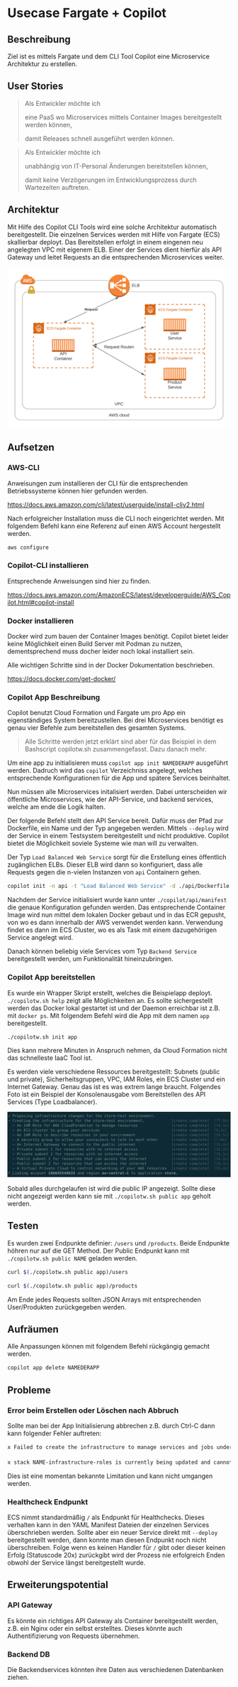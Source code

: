 # Usecase Fargate + Copilot

## Beschreibung

Ziel ist es mittels Fargate und dem CLI Tool Copilot eine Microservice Architektur zu erstellen.

## User Stories

> Als Entwickler möchte ich
>
> eine PaaS wo Microservices mittels Container Images bereitgestellt werden können,
>
> damit Releases schnell ausgeführt werden können.

> Als Entwickler möchte ich
>
> unabhängig von IT-Personal Änderungen bereitstellen können,
>
> damit keine Verzögerungen im Entwicklungsprozess durch Wartezeiten auftreten.

## Architektur 

Mit Hilfe des Copilot CLI Tools wird eine solche Architektur automatisch bereitgestellt.
Die einzelnen Services werden mit Hilfe von Fargate (ECS) skallierbar deployt.
Das Bereitstellen erfolgt in einem eingenen neu angelegten VPC mit eigenem ELB.
Einer der Services dient hierfür als API Gateway und leitet Requests an die entsprechenden Microservices weiter.

![](./images/cc-fargate.png)

## Aufsetzen

### AWS-CLI

Anweisungen zum installieren der CLI für die entsprechenden Betriebssysteme können hier gefunden werden.

https://docs.aws.amazon.com/cli/latest/userguide/install-cliv2.html

Nach erfolgreicher Installation muss die CLI noch eingerichtet werden. 
Mit folgendem Befehl kann eine Referenz auf einen AWS Account hergestellt werden.
```bash
aws configure
```

### Copilot-CLI installieren

Entsprechende Anweisungen sind hier zu finden.

https://docs.aws.amazon.com/AmazonECS/latest/developerguide/AWS_Copilot.html#copilot-install

### Docker installieren

Docker wird zum bauen der Container Images benötigt.
Copilot bietet leider keine Möglichkeit einen Build Server mit Podman zu nutzen, dementsprechend muss docher leider noch lokal installiert sein.

Alle wichtigen Schritte sind in der Docker Dokumentation beschrieben.

https://docs.docker.com/get-docker/

### Copilot App Beschreibung

Copilot benutzt Cloud Formation und Fargate um pro App ein eigenständiges System bereitzustellen.
Bei drei Microservices benötigt es genau vier Befehle zum bereitstellen des gesamten Systems.

> Alle Schritte werden jetzt erklärt sind aber für das Beispiel in dem Bashscript copilotw.sh zusammengefasst.
> Dazu danach mehr.

Um eine app zu initialisieren muss `copilot app init NAMEDERAPP` ausgeführt werden.
Dadruch wird das `copilot` Verzeichniss angelegt, welches entsprechende Konfigurationen für die App und spätere Services beinhaltet.

Nun müssen alle Microservices initalisiert werden.
Dabei unterscheiden wir öffentliche Microservices, wie der API-Service, und backend services, welche am ende die Logik halten.

Der folgende Befehl stellt den API Service bereit. 
Dafür muss der Pfad zur Dockerfile, ein Name und der Typ angegeben werden.
Mittels `--deploy` wird der Service in einem Testsystem bereitgestellt und nicht produktive.
Copilot bietet die Möglichkeit soviele Systeme wie man will zu verwalten.

Der Typ `Load Balanced Web Service` sorgt für die Erstellung eines öffentlich zugänglichen ELBs.
Dieser ELB wird dann so konfiguriert, dass alle Requests gegen die n-vielen Instanzen von `api` Containern gehen.

```bash
copilot init -n api -t "Load Balanced Web Service" -d ./api/Dockerfile --deploy
```

Nachdem der Service initialisiert wurde kann unter `./copilot/api/manifest` die genaue Konfiguration gefunden werden.
Das entsprechende Container Image wird nun mittel dem lokalen Docker gebaut und in das ECR gepusht, von wo es dann innerhalb der AWS verwendet werden kann.
Verwendung findet es dann im ECS Cluster, wo es als Task mit einem dazugehörigen Service angelegt wird.

Danach können beliebig viele Services vom Typ `Backend Service` bereitgestellt werden, um Funktionalität hineinzubringen.

### Copilot App bereitstellen

Es wurde ein Wrapper Skript erstellt, welches die Beispielapp deployt.
`./copilotw.sh help` zeigt alle Möglichkeiten an.
Es sollte sichergestellt werden das Docker lokal gestartet ist und der Daemon erreichbar ist z.B. mit `docker ps`.
Mit folgendem Befehl wird die App mit dem namen `app` bereitgestellt.

```bash
./copilotw.sh init app
```

Dies kann mehrere Minuten in Anspruch nehmen, da Cloud Formation nicht das schnelleste IaaC Tool ist.

Es werden viele verschiedene Ressources bereitgestellt: Subnets (public und private), Sicherheitsgruppen, VPC, IAM Roles, ein ECS Cluster und ein Internet Gateway.
Genau das ist es was extrem lange braucht.
Folgendes Foto ist ein Beispiel der Konsolenausgabe vom Bereitstellen des API Services (Type Loadbalancer).

![](./images/copilot_inf.png)

Sobald alles durchgelaufen ist wird die public IP angezeigt.
Sollte diese nicht angezeigt werden kann sie mit `./copilotw.sh public app` geholt werden.

## Testen

Es wurden zwei Endpunkte definier: `/users` und `/products`.
Beide Endpunkte höhren nur auf die GET Method.
Der Public Endpunkt kann mit `./copilotw.sh public NAME` geladen werden.

```bash
curl $(./copilotw.sh public app)/users
```

```bash
curl $(./copilotw.sh public app)/products
```

Am Ende jedes Requests sollten JSON Arrays mit entsprechenden User/Produkten zurückgegeben werden.

## Aufräumen

Alle Anpassungen können mit folgendem Befehl rückgängig gemacht werden.

```bash
copilot app delete NAMEDERAPP
```

## Probleme 

### Error beim Erstellen oder Löschen nach Abbruch

Sollte man bei der App Initialisierung abbrechen z.B. durch Ctrl-C dann kann folgender Fehler auftreten:

```bash 
x Failed to create the infrastructure to manage services and jobs under application NAME.

x stack NAME-infrastructure-roles is currently being updated and cannot be deployed to
```

Dies ist eine momentan bekannte Limitation und kann nicht umgangen werden.

### Healthcheck Endpunkt

ECS nimmt standardmäßig `/` als Endpunkt für Healthchecks.
Dieses verhalten kann in den YAML Manifest Dateien der einzelnen Services überschrieben werden.
Sollte aber ein neuer Service direkt mit `--deploy` bereitgestellt werden, dann konnte man diesen Endpunkt noch nicht überschreiben.
Folge wenn es keinen Handler für `/` gibt oder dieser keinen Erfolg (Statuscode 20x) zurückgibt wird der Prozess nie erfolgreich Enden obwohl der Service längst bereitgestellt wurde.

## Erweiterungspotential

### API Gateway

Es könnte ein richtiges API Gateway als Container bereitgestellt werden, z.B. ein Nginx oder ein selbst erstelltes.
Dieses könnte auch Authentifizierung von Requests übernehmen.

### Backend DB

Die Backendservices könnten ihre Daten aus verschiedenen Datenbanken ziehen.
